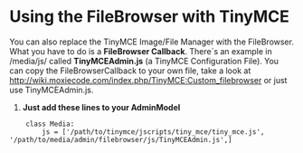 # Using the FileBrowser with TinyMCE #

You can also replace the TinyMCE Image/File Manager with the FileBrowser.
What you have to do is a **FileBrowser Callback**. There´s an example in /media/js/ called **TinyMCEAdmin.js** (a TinyMCE Configuration File). You can copy the FileBrowserCallback to your own file, take a look at http://wiki.moxiecode.com/index.php/TinyMCE:Custom_filebrowser or just use TinyMCEAdmin.js.

  1. **Just add these lines to your AdminModel**
```
    class Media:
        js = ['/path/to/tinymce/jscripts/tiny_mce/tiny_mce.js', '/path/to/media/admin/filebrowser/js/TinyMCEAdmin.js',]
```
